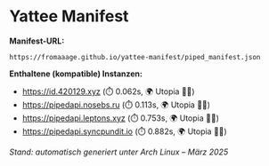 # Yattee Manifest

**Manifest-URL:**
```
https://fromaaage.github.io/yattee-manifest/piped_manifest.json
````

**Enthaltene (kompatible) Instanzen:**

- https://id.420129.xyz (⏱️ 0.062s, 🌍 Utopia 🏴‍☠️)
- https://pipedapi.nosebs.ru (⏱️ 0.113s, 🌍 Utopia 🏴‍☠️)
- https://pipedapi.leptons.xyz (⏱️ 0.753s, 🌍 Utopia 🏴‍☠️)
- https://pipedapi.syncpundit.io (⏱️ 0.882s, 🌍 Utopia 🏴‍☠️)

_Stand: automatisch generiert unter Arch Linux – März 2025_
